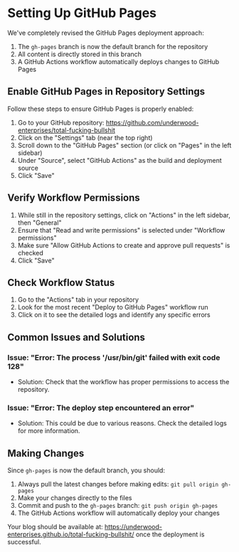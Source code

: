 # Setting Up GitHub Pages

We've completely revised the GitHub Pages deployment approach:

1. The `gh-pages` branch is now the default branch for the repository
2. All content is directly stored in this branch
3. A GitHub Actions workflow automatically deploys changes to GitHub Pages

## Enable GitHub Pages in Repository Settings

Follow these steps to ensure GitHub Pages is properly enabled:

1. Go to your GitHub repository: https://github.com/underwood-enterprises/total-fucking-bullshit
2. Click on the "Settings" tab (near the top right)
3. Scroll down to the "GitHub Pages" section (or click on "Pages" in the left sidebar)
4. Under "Source", select "GitHub Actions" as the build and deployment source
5. Click "Save"

## Verify Workflow Permissions

1. While still in the repository settings, click on "Actions" in the left sidebar, then "General"
2. Ensure that "Read and write permissions" is selected under "Workflow permissions"
3. Make sure "Allow GitHub Actions to create and approve pull requests" is checked
4. Click "Save"

## Check Workflow Status

1. Go to the "Actions" tab in your repository
2. Look for the most recent "Deploy to GitHub Pages" workflow run
3. Click on it to see the detailed logs and identify any specific errors

## Common Issues and Solutions

### Issue: "Error: The process '/usr/bin/git' failed with exit code 128"
- Solution: Check that the workflow has proper permissions to access the repository.

### Issue: "Error: The deploy step encountered an error"
- Solution: This could be due to various reasons. Check the detailed logs for more information.

## Making Changes

Since `gh-pages` is now the default branch, you should:

1. Always pull the latest changes before making edits: `git pull origin gh-pages`
2. Make your changes directly to the files
3. Commit and push to the `gh-pages` branch: `git push origin gh-pages`
4. The GitHub Actions workflow will automatically deploy your changes

Your blog should be available at: https://underwood-enterprises.github.io/total-fucking-bullshit/ once the deployment is successful.
